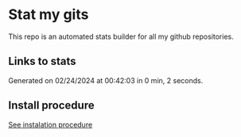 # Stat my gits

This repo is an automated stats builder for all my github repositories.

## Links to stats


Generated on 02/24/2024 at 00:42:03 in 0 min, 2 seconds.

## Install procedure

[See instalation procedure](./src/install.md)
